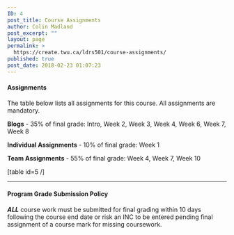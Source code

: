 ```yaml
---
ID: 4
post_title: Course Assignments
author: Colin Madland
post_excerpt: ""
layout: page
permalink: >
  https://create.twu.ca/ldrs501/course-assignments/
published: true
post_date: 2018-02-23 01:07:23
---
```

#### Assignments

The table below lists all assignments for this course. All assignments are mandatory.

**Blogs** - 35% of final grade: Intro, Week 2, Week 3, Week 4, Week 6, Week 7, Week 8

**Individual Assignments** - 10% of final grade: Week 1

**Team Assignments** - 55% of final grade: Week 4, Week 7, Week 10

[table id=5 /]

<hr />

<h4>Program Grade Submission Policy</h4>
<em><strong>ALL</strong></em> course work must be submitted for final grading within 10 days following the course end date or risk an INC to be entered pending final assignment of a course mark for missing coursework.